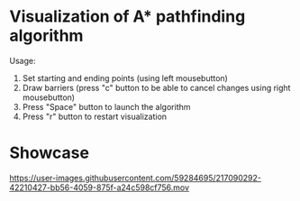 # Visualization of A* pathfinding algorithm

Usage:

1. Set starting and ending points (using left mousebutton)
2. Draw barriers (press "c" button to be able to cancel changes using right mousebutton)
3. Press "Space" button to launch the algorithm
4. Press "r" button to restart visualization

# Showcase

https://user-images.githubusercontent.com/59284695/217090292-42210427-bb56-4059-875f-a24c598cf756.mov
